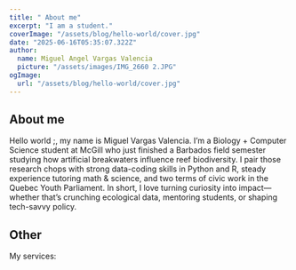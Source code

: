 ```yaml
---
title: " About me"
excerpt: "I am a student."
coverImage: "/assets/blog/hello-world/cover.jpg"
date: "2025-06-16T05:35:07.322Z"
author:
  name: Miguel Angel Vargas Valencia
  picture: "/assets/images/IMG_2660 2.JPG"
ogImage:
  url: "/assets/blog/hello-world/cover.jpg"
---
```

## About me
Hello world ;, my name is Miguel Vargas Valencia. I’m a Biology + Computer Science student at McGill who just finished a Barbados field semester studying how artificial breakwaters influence reef biodiversity. I pair those research chops with strong data-coding skills in Python and R, steady experience tutoring math & science, and two terms of civic work in the Quebec Youth Parliament. In short, I love turning curiosity into impact—whether that’s crunching ecological data, mentoring students, or shaping tech-savvy policy.

## Other

My services:
